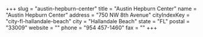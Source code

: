 +++
slug = "austin-hepburn-center"
title = "Austin Hepburn Center"
name = "Austin Hepburn Center"
address = "750 NW 8th Avenue"
cityIndexKey = "city-fl-hallandale-beach"
city = "Hallandale Beach"
state = "FL"
postal = "33009"
website = ""
phone = "954 457-1460"
fax = ""
+++
